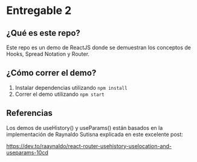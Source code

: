 # Entregable 2

## ¿Qué es este repo?

Este repo es un demo de ReactJS donde se demuestran los conceptos de Hooks, Spread Notation y Router.

## ¿Cómo correr el demo?

1. Instalar dependencias utilizando ```npm install```
2. Correr el demo utilizando ```npm start```

## Referencias

Los demos de useHistory() y useParams() están basados en la implementación de
Raynaldo Sutisna explicada en este excelente post: <br>

https://dev.to/raaynaldo/react-router-usehistory-uselocation-and-useparams-10cd
